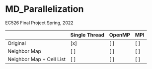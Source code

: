 # MD_Parallelization
EC526 Final Project Spring, 2022



|            |Single Thread | OpenMP | MPI |
|------------|--------------|--------|-----|
|Original    |[x]|[ ]|[ ]|
|Neighbor Map|[ ]|[ ]|[ ]|
|Neighbor Map + Cell List |[ ]|[ ]|[ ]|
